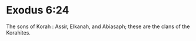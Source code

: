 # Exodus 6:24

The sons of Korah : Assir, Elkanah, and Abiasaph; these are the clans of the Korahites.
